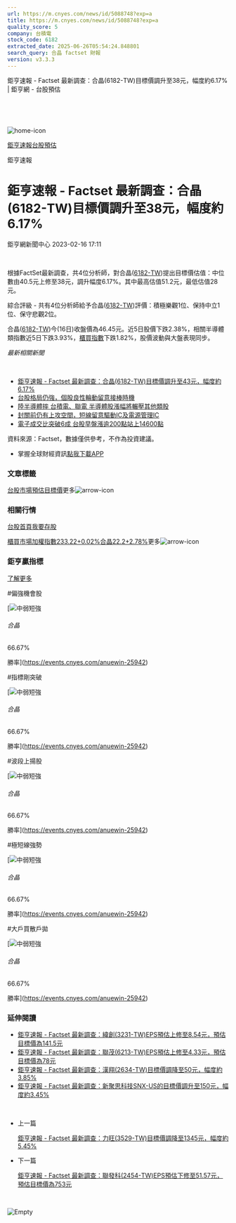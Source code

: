 ```yaml
---
url: https://m.cnyes.com/news/id/5088748?exp=a
title: https://m.cnyes.com/news/id/5088748?exp=a
quality_score: 5
company: 台積電
stock_code: 6182
extracted_date: 2025-06-26T05:54:24.848801
search_query: 合晶 factset 財報
version: v3.3.3
---
```


鉅亨速報 - Factset 最新調查：合晶(6182-TW)目標價調升至38元，幅度約6.17% | 鉅亨網 - 台股預估

‌

‌

![home-icon](/assets/icons/breadCrumb/symbol-icon-home.svg)

[鉅亨速報](/news/cat/anue_live)[台股預估](/news/cat/tw_forecast)

鉅亨速報

# 鉅亨速報 - Factset 最新調查：合晶(6182-TW)目標價調升至38元，幅度約6.17%

鉅亨網新聞中心 2023-02-16 17:11

‌

根據FactSet最新調查，共4位分析師，對合晶([6182-TW](https://www.cnyes.com/twstock/6182))提出目標價估值：中位數由40.5元上修至38元，調升幅度6.17%。其中最高估值51.2元，最低估值28元。

綜合評級 - 共有4位分析師給予合晶([6182-TW](https://www.cnyes.com/twstock/6182))評價：積極樂觀1位、保持中立1位、保守悲觀2位。

合晶([6182-TW](https://www.cnyes.com/twstock/6182))今(16日)收盤價為46.45元。近5日股價下跌2.38%，相關半導體類指數近5日下跌3.93%，[櫃買指數](https://invest.cnyes.com/index/TWS/OTC01)下跌1.82%，股價波動與大盤表現同步。

*最新相關新聞*

‌

* [鉅亨速報 - Factset 最新調查：合晶(6182-TW)目標價調升至43元，幅度約6.17%](https://news.cnyes.com/news/id/5087477)
* [台股格局仍強，個股良性輪動留意接棒時機](https://news.cnyes.com/news/id/5083311)
* [陸半導體摔 台積電、聯電 半導體股漲幅將輾壓其他類股](https://news.cnyes.com/news/id/5057476)
* [封關前仍有上攻空間，短線留意驅動IC及電源管理IC](https://news.cnyes.com/news/id/5057296)
* [電子成交比突破6成 台股早盤漲逾200點站上14600點](https://news.cnyes.com/news/id/5056510)

資料來源：Factset，數據僅供參考，不作為投資建議。

* 掌握全球財經資訊[點我下載APP](http://www.cnyes.com/app/?utm_source=mweb&utm_medium=HamMenuBanner&utm_campaign=fixed&utm_content=entr)

### 文章標籤

[台股](https://news.cnyes.com/tag/台股 "台股")[市場預估](https://news.cnyes.com/tag/市場預估 "市場預估")[目標價](https://news.cnyes.com/tag/目標價 "目標價")更多![arrow-icon](/assets/icons/arrows/arrow-down.svg)

### 相關行情

[台股首頁](https://www.cnyes.com/twstock)[我要存股](https://supr.link/8OHaU)

[櫃買市場加權指數233.22+0.02%](https://invest.cnyes.com/index/TWS/OTC01)[合晶22.2+2.78%](https://www.cnyes.com/twstock/6182)更多![arrow-icon](/assets/icons/arrows/arrow-down.svg)

### 鉅亨贏指標

[了解更多](https://events.cnyes.com/anuewin-25942)

#偏強機會股

[![中弱短強](/assets/icons/win-indicator/short-to-long.svg)

###### 合晶

66.67%

勝率](https://events.cnyes.com/anuewin-25942)

#指標剛突破

[![中弱短強](/assets/icons/win-indicator/short-to-long.svg)

###### 合晶

66.67%

勝率](https://events.cnyes.com/anuewin-25942)

#波段上揚股

[![中弱短強](/assets/icons/win-indicator/short-to-long.svg)

###### 合晶

66.67%

勝率](https://events.cnyes.com/anuewin-25942)

#極短線強勢

[![中弱短強](/assets/icons/win-indicator/short-to-long.svg)

###### 合晶

66.67%

勝率](https://events.cnyes.com/anuewin-25942)

#大戶買散戶拋

[![中弱短強](/assets/icons/win-indicator/short-to-long.svg)

###### 合晶

66.67%

勝率](https://events.cnyes.com/anuewin-25942)

### 延伸閱讀

* [鉅亨速報 - Factset 最新調查：緯創(3231-TW)EPS預估上修至8.54元，預估目標價為141.5元](/news/id/6038774)
* [鉅亨速報 - Factset 最新調查：聯茂(6213-TW)EPS預估上修至4.33元，預估目標價為78元](/news/id/6038773)
* [鉅亨速報 - Factset 最新調查：漢翔(2634-TW)目標價調降至50元，幅度約3.85%](/news/id/6038772)
* [鉅亨速報 - Factset 最新調查：新聚思科技SNX-US的目標價調升至150元，幅度約3.45%](/news/id/6038632)

‌

* 上一篇

  [鉅亨速報 - Factset 最新調查：力旺(3529-TW)目標價調降至1345元，幅度約5.45%](/news/id/5089696)
* 下一篇

  [鉅亨速報 - Factset 最新調查：聯發科(2454-TW)EPS預估下修至51.57元，預估目標價為753元](/news/id/5087488)

‌

![Empty](/assets/icons/skeleton/empty-image.svg)

‌